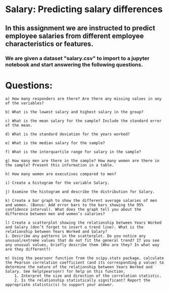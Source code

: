 # Salary: Predicting salary differences

## In this assignment we are instructed to predict employee salaries from different employee characteristics or features.

### We are given a dataset "salary.csv" to import to a jupyter notebook and start answering the following questions.

# Questions:

    a) How many responders are there? Are there any missing values in any of the variables?
    
    b) What is the lowest salary and highest salary in the group?
    
    c) What is the mean salary for the sample? Include the standard error of the mean.
    
    d) What is the standard deviation for the years worked?
    
    e) What is the median salary for the sample?
    
    f) What is the interquartile range for salary in the sample?
    
    g) How many men are there in the sample? How many women are there in the sample? Present this information in a table.
    
    h) How many women are executives compared to men?
    
    i) Create a histogram for the variable Salary.
    
    j) Examine the histogram and describe the distribution for Salary.
    
    k) Create a bar graph to show the different average salaries of men and women. (Bonus: Add error bars to the bars showing the 95% confidence interval). What does the graph tell you about the difference between men and women’s salaries? 
    
    l) Create a scatterplot showing the relationship between Years Worked and Salary (don’t forget to insert a trend line). What is the relationship between Years Worked and Salary?
    1. Describe any patterns in the scatterplot. Do you notice any unusual/extreme values that do not fit the general trend? If you see any unusual values, briefly describe them (Who are they? In what way are they different?)
        
    m) Using the pearsonr function from the scipy.stats package, calculate the Pearson correlation coefficient (and its corresponding p value) to determine the nature of the relationship between Years Worked and Salary. See help(pearsonr) for help on this function.
        1. Interpret the size and direction of the correlation statistic. 
        2. Is the relationship statistically significant? Report the appropriate statistic(s) to support your answer. 


